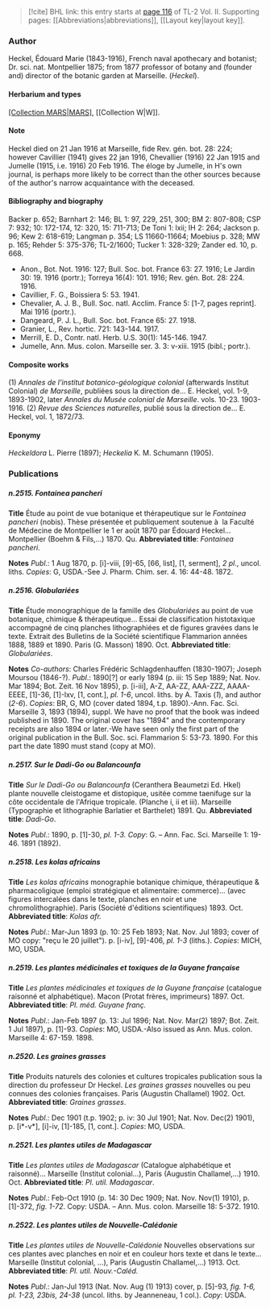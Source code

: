 > [!cite] BHL link: this entry starts at [page 116](https://www.biodiversitylibrary.org/item/103253#page/142/mode/1up) of TL-2 Vol. II.
> Supporting pages: [[Abbreviations|abbreviations]], [[Layout key|layout key]].

### Author

Heckel, Édouard Marie (1843-1916), French naval apothecary and botanist; Dr. sci. nat. Montpellier 1875; from 1877 professor of botany and (founder and) director of the botanic garden at Marseille. (*Heckel*).

#### Herbarium and types

[[Collection MARS|MARS]](?), [[Collection W|W]].

#### Note

Heckel died on 21 Jan 1916 at Marseille, fide Rev. gén. bot. 28: 224; however Cavillier (1941) gives 22 jan 1916, Chevallier (1916) 22 Jan 1915 and Jumelle (1915, i.e. 1916) 20 Feb 1916. The éloge by Jumelle, in H's own journal, is perhaps more likely to be correct than the other sources because of the author's narrow acquaintance with the deceased.

#### Bibliography and biography

Backer p. 652; Barnhart 2: 146; BL 1: 97, 229, 251, 300; BM 2: 807-808; CSP 7: 932; 10: 172-174, 12: 320, 15: 711-713; De Toni 1: lxii; IH 2: 264; Jackson p. 96; Kew 2: 618-619; Langman p. 354; LS 11660-11664; Moebius p. 328; MW p. 165; Rehder 5: 375-376; TL-2/1600; Tucker 1: 328-329; Zander ed. 10, p. 668.
- Anon., Bot. Not. 1916: 127; Bull. Soc. bot. France 63: 27. 1916; Le Jardin 30: 19. 1916 (portr.); Torreya 16(4): 101. 1916; Rev. gén. Bot. 28: 224. 1916.
- Cavillier, F. G., Boissiera 5: 53. 1941.
- Chevalier, A. J. B., Bull. Soc. natl. Acclim. France 5: \[1-7, pages reprint\]. Mai 1916 (portr.).
- Dangeard, P. J. L., Bull. Soc. bot. France 65: 27. 1918.
- Granier, L., Rev. hortic. 721: 143-144. 1917.
- Merrill, E. D., Contr. natl. Herb. U.S. 30(1): 145-146. 1947.
- Jumelle, Ann. Mus. colon. Marseille ser. 3. 3: v-xiii. 1915 (bibl.; portr.).

#### Composite works

(1) *Annales de l'institut botanico-géologique colonial* (afterwards Institut Colonial) *de Marseille*, publiées sous la direction de... E. Heckel, vol. 1-9, 1893-1902, later *Annales du Musée colonial de Marseille*. vols. 10-23. 1903-1916.
(2) *Revue des Sciences naturelles*, publié sous la direction de... E. Heckel, vol. 1, 1872/73.

#### Eponymy

*Heckeldora* L. Pierre (1897); *Heckelia* K. M. Schumann (1905).

### Publications

##### n.2515. Fontainea pancheri

**Title**
Étude au point de vue botanique et thérapeutique sur le *Fontainea pancheri* (nobis). Thèse présentée et publiquement soutenue à  la Faculté de Médecine de Montpellier le 1 er août 1870 par Édouard Heckel... Montpellier (Boehm & Fils,...) 1870. Qu.
**Abbreviated title**: *Fontainea pancheri*.

**Notes**
*Publ*.: 1 Aug 1870, p. \[i\]-viii, \[9\]-65, \[66, list\], \[1, serment\], *2 pl*., uncol. liths. *Copies*: G, USDA.-See J. Pharm. Chim. ser. 4. 16: 44-48. 1872.

##### n.2516. Globulariées

**Title**
Étude monographique de la famille des *Globulariées* au point de vue botanique, chimique & thérapeutique... Essai de classification histotaxique accompagné de cinq planches lithographiées et de figures gravées dans le texte. Extrait des Bulletins de la Société scientifique Flammarion années 1888, 1889 et 1890. Paris (G. Masson) 1890. Oct.
**Abbreviated title**: *Globulariées*.

**Notes**
*Co-authors*: Charles Frédéric Schlagdenhauffen (1830-1907); Joseph Moursou (1846-?).
*Publ*.: 1890\[?\] or early 1894 (p. iii: 15 Sep 1889; Nat. Nov. Mar 1894; Bot. Zeit. 16 Nov 1895), p. \[i-iii\], A-Z, AA-ZZ, AAA-ZZZ, AAAA-EEEE, \[1\]-36, \[1\]-lxv, \[1, cont.\], *pl. 1-6*, uncol. liths. by A. Taxis (*1*), and author (*2-6*). *Copies*: BR, G, MO (cover dated 1894, t.p. 1890).-Ann. Fac. Sci. Marseille 3, 1893 (1894), suppl. We have no proof that the book was indeed published in 1890. The original cover has "1894" and the contemporary receipts are also 1894 or later.-We have seen only the first part of the original publication in the Bull. Soc. sci. Flammarion 5: 53-73. 1890. For this part the date 1890 must stand (copy at MO).

##### n.2517. Sur le Dadi-Go ou Balancounfa

**Title**
*Sur le Dadi-Go ou Balancounfa* (Ceranthera Beaumetzi Ed. Hkel) plante nouvelle cleistogame et distopique, usitée comme taenifuge sur la côte occidentale de l'Afrique tropicale. (Planche i, ii et iii). Marseille (Typographie et lithographie Barlatier et Barthelet) 1891. Qu.
**Abbreviated title**: *Dadi-Go*.

**Notes**
*Publ*.: 1890, p. \[1\]-30, *pl. 1-3. Copy*: G. – Ann. Fac. Sci. Marseille 1: 19-46. 1891 (1892).

##### n.2518. Les kolas africains

**Title**
*Les kolas africains* monographie botanique chimique, thérapeutique & pharmacoligique (emploi stratégique et alimentaire: commerce)... (avec figures intercalées dans le texte, planches en noir et une chromolithographie). Paris (Société d'éditions scientifiques) 1893. Oct.
**Abbreviated title**: *Kolas afr.*

**Notes**
*Publ*.: Mar-Jun 1893 (p. 10: 25 Feb 1893; Nat. Nov. Jul 1893; cover of MO copy: "reçu le 20 juillet"). p. \[i-iv\], \[9\]-406, *pl. 1-3* (liths.). *Copies*: MICH, MO, USDA.

##### n.2519. Les plantes médicinales et toxiques de la Guyane française

**Title**
*Les plantes médicinales et toxiques de la Guyane française* (catalogue raisonné et alphabétique). Macon (Protat frères, imprimeurs) 1897. Oct.
**Abbreviated title**: *Pl. méd. Guyane franç.*

**Notes**
*Publ*.: Jan-Feb 1897 (p. 13: Jul 1896; Nat. Nov. Mar(2) 1897; Bot. Zeit. 1 Jul 1897), p. \[1\]-93. *Copies*: MO, USDA.-Also issued as Ann. Mus. colon. Marseille 4: 67-159. 1898.

##### n.2520. Les graines grasses

**Title**
Produits naturels des colonies et cultures tropicales publication sous la direction du professeur Dr Heckel. *Les graines grasses* nouvelles ou peu connues des colonies françaises. Paris (Augustin Challamel) 1902. Oct.
**Abbreviated title**: *Graines grasses*.

**Notes**
*Publ*.: Dec 1901 (t.p. 1902; p. iv: 30 Jul 1901; Nat. Nov. Dec(2) 1901), p. \[i\*-v\*\], \[i\]-iv, \[1\]-185, \[1, cont.\]. *Copies*: MO, USDA.

##### n.2521. Les plantes utiles de Madagascar

**Title**
*Les plantes utiles de Madagascar* (Catalogue alphabétique et raisonné)... Marseille (Institut colonial...), Paris (Augustin Challamel,...) 1910. Oct.
**Abbreviated title**: *Pl. util. Madagascar*.

**Notes**
*Publ*.: Feb-Oct 1910 (p. 14: 30 Dec 1909; Nat. Nov. Nov(1) 1910), p. \[1\]-372, *fig. 1-72*. Copy: USDA. – Ann. Mus. colon. Marseille 18: 5-372. 1910.

##### n.2522. Les plantes utiles de Nouvelle-Calédonie

**Title**
*Les plantes utiles de Nouvelle-Calédonie* Nouvelles observations sur ces plantes avec planches en noir et en couleur hors texte et dans le texte... Marseille (Institut colonial, ...), Paris (Augustin Challamel,...) 1913.
Oct.
**Abbreviated title**: *Pl. util. Nouv.-Caléd.*

**Notes**
*Publ*.: Jan-Jul 1913 (Nat. Nov. Aug (1) 1913) cover, p. \[5\]-93, *fig. 1-6, pl. 1-23, 23bis, 24-38* (uncol. liths. by Jeanneneau, 1 col.). *Copy*: USDA.

